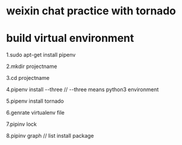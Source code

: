 
# weixin chat practice with tornado

# build virtual environment

1.sudo apt-get install pipenv

2.mkdir projectname

3.cd projectname

4.pipenv install --three   // --three means python3 environment

5.pipenv install tornado

6.genrate virtualenv file

7.pipinv lock

8.pipinv graph  // list install package

